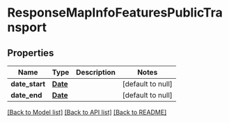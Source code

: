 # ResponseMapInfoFeaturesPublicTransport
## Properties

Name | Type | Description | Notes
------------ | ------------- | ------------- | -------------
**date\_start** | [**Date**](DateTime.md) |  | [default to null]
**date\_end** | [**Date**](DateTime.md) |  | [default to null]

[[Back to Model list]](../README.md#documentation-for-models) [[Back to API list]](../README.md#documentation-for-api-endpoints) [[Back to README]](../README.md)

